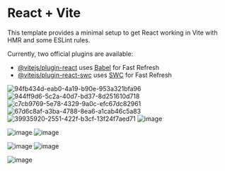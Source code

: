# React + Vite

This template provides a minimal setup to get React working in Vite with HMR and some ESLint rules.

Currently, two official plugins are available:

- [@vitejs/plugin-react](https://github.com/vitejs/vite-plugin-react/blob/main/packages/plugin-react/README.md) uses [Babel](https://babeljs.io/) for Fast Refresh
- [@vitejs/plugin-react-swc](https://github.com/vitejs/vite-plugin-react-swc) uses [SWC](https://swc.rs/) for Fast Refresh

![94fb434d-eab0-4a19-b90e-953a321bfa96](https://github.com/user-attachments/assets/98fde1d5-3986-4e12-93a0-3aecd1385f0b)
![944ff9d6-5c2a-40d7-bd37-8d251610d718](https://github.com/user-attachments/assets/cde10ede-d370-47a6-be44-b0ed87c42e81)
![c7cb9769-5e78-4329-9a0c-efc67dc82961](https://github.com/user-attachments/assets/2b207b02-4f51-4cd5-af1a-59f889305e4c)
![67d6c8af-a3ba-4788-8ea6-a1cab46c5a83](https://github.com/user-attachments/assets/0a3bbbf1-38c4-4e8c-a7b0-7de20a60a7d4)
![39935920-2551-422f-b3cf-13f24f7aed71](https://github.com/user-attachments/assets/ff756d7e-885a-4e89-8e21-689000c43ea9)
![image](https://github.com/user-attachments/assets/835c4aed-6cce-4f3d-b3f2-8ab4dbdc67e7)

![image](https://github.com/user-attachments/assets/f6603886-1d3b-4384-9dd7-5b7adb0e1c89)
![image](https://github.com/user-attachments/assets/5871884a-97bb-419e-b0a2-585373050cef)

![image](https://github.com/user-attachments/assets/b4da46c3-d6e1-456a-95c3-140d80bacbbf)
![image](https://github.com/user-attachments/assets/54750210-b565-40b2-be20-2133c2dcd536)

![image](https://github.com/user-attachments/assets/a0498de9-4395-454b-88d1-000d269f135c)
